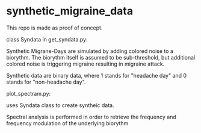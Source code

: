 #  synthetic_migraine_data

This repo is made as proof of concept.


class Syndata in get_syndata.py:

Synthetic Migrane-Days are simulated by adding colored noise to a 
biorythm. The biorythm itself is assumed to be sub-threshold, but additional
colored noise is triggering migraine resulting in migraine attack.

Synthetic data are binary data, where 1 stands for "headache day" and 0 stands for "non-headache day".


plot_spectram.py:

uses Syndata class to create syntheic data.

Spectral analysis is performed in order to retrieve the frequency and frequency modulation of the
underlying biorythm
